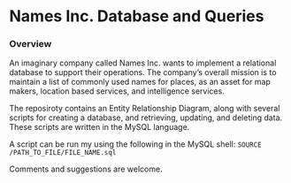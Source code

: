 # Names Inc. Database and Queries

### Overview

An imaginary company called Names Inc. wants to implement a relational database to support their operations. The company’s overall mission is to maintain a list of commonly used names for places, as an asset for map makers, location based services, and intelligence services.

The reposiroty contains an Entity Relationship Diagram, along with several scripts for creating a database, and retrieving, updating, and deleting data. These scripts are written in the MySQL language.

A script can be run my using the following in the MySQL shell: `SOURCE /PATH_TO_FILE/FILE_NAME.sql`

Comments and suggestions are welcome.